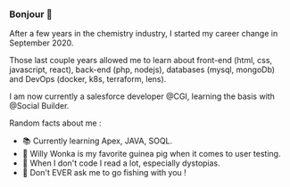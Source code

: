 ### Bonjour 👋

After a few years in the chemistry industry, I started my career change in September 2020.

Those last couple years allowed me to learn about front-end (html, css, javascript, react), back-end (php, nodejs), databases (mysql, mongoDb) and DevOps (docker, k8s, terraform, lens).

I am now currently a salesforce developer @CGI, learning the basis with @Social Builder.

Random facts about me :
- 📚 Currently learning Apex, JAVA, SOQL.
- 🍬 Willy Wonka is my favorite guinea pig when it comes to user testing.
- 📖 When I don't code I read a lot, especially dystopias.
- 🎣 Don't EVER ask me to go fishing with you !
